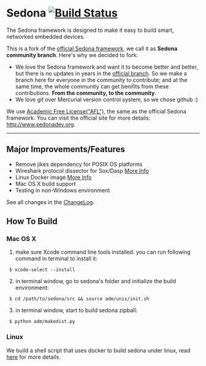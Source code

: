 # Sedona [![Build Status](https://travis-ci.org/linsong/sedona.svg?branch=master)](https://travis-ci.org/linsong/sedona)

The Sedona framework is designed to make it easy to build smart, networked embedded devices. 

This is a fork of the [official Sedona framework](http://www.sedonadev.org), we call it as **Sedona community branch**. Here's why we decided to fork:
* We love the Sedona framework and want it to become better and better, but there is no updates in years in the [official branch](http://www.sedonadev.org). So we make a branch here for everyone in the community to contribute; and at the same time, the whole community can get benifits from these contributions. **From the community, to the community**.
* We love git over Mercurial version control system, so we chose github :)

We use [Academic Free License("AFL")](http://www.sedonadev.org/doc/license.html), the same as the official Sedona framework. You can visit the official site for more details: http://www.sedonadev.org.

***

## Major Improvements/Features
* Remove jikes dependency for POSIX OS platforms
* Wireshark protocol dissector for Sox/Dasp [More Info](./tools/README.md)
* Linux Docker image [More Info](./tools/README.md)
* Mac OS X build support
* Testing in non-Windows environment

See all changes in the [ChangeLog](ChangeLog.md).

## How To Build
### Mac OS X 
1. make sure Xcode command line tools installed. you can run following command in terminal to install it:
```
 $ xcode-select --install
```
2. in terminal window, go to sedona's folder and initialize the build environment:
```
 $ cd /path/to/sedona/src && source adm/unix/init.sh 
```
3. in terminal window, start to build sedona zipball:
```
 $ python adm/makedist.py
```

### Linux
We build a shell script that uses docker to build sedona under linux, read [here](./tools/README.md) for more details.


